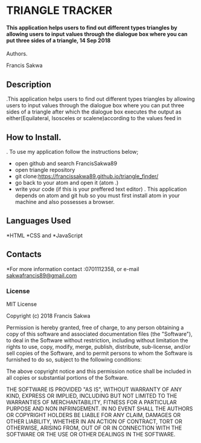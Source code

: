 # TRIANGLE TRACKER
#### This application helps users to find out different types triangles by allowing users to input values through the dialogue box where you can put three sides of a triangle,  14 Sep 2018
 Authors.
 
  Francis Sakwa
## Description
  .This application helps users to find out different types triangles by allowing users to input values through the dialogue box  where you can put three sides of a triangle after which the dialogue box executes the output as either(Equilateral, Isosceles or scalene)according to the values feed in
## How to Install.
. To use my application follow the instructions below;
* open github and search FrancisSakwa89
* open triangle repository
* git clone:https://francissakwa89.github.io/triangle_finder/
* go back to your atom and open it (atom .)
* write your code (if this is your preffered text editor)
. This application depends on atom and git hub so you must first install atom in your machine and also possesses a browser.

## Languages  Used
*HTML
*CSS and
*JavaScript
## Contacts
*For more information contact :0701112358, or e-mail sakwafrancis89@gmail.com
### License
MIT License

Copyright (c) 2018 Francis Sakwa

Permission is hereby granted, free of charge, to any person obtaining a copy of this software and associated documentation files (the "Software"), to deal in the Software without restriction, including without limitation the rights to use, copy, modify, merge, publish, distribute, sub-license, and/or sell copies of the Software, and to permit persons to whom the Software is furnished to do so, subject to the following conditions:

The above copyright notice and this permission notice shall be included in all copies or substantial portions of the Software.

THE SOFTWARE IS PROVIDED "AS IS", WITHOUT WARRANTY OF ANY KIND, EXPRESS OR IMPLIED, INCLUDING BUT NOT LIMITED TO THE WARRANTIES OF MERCHANTABILITY, FITNESS FOR A PARTICULAR PURPOSE AND NON INFRINGEMENT. IN NO EVENT SHALL THE AUTHORS OR COPYRIGHT HOLDERS BE LIABLE FOR ANY CLAIM, DAMAGES OR OTHER LIABILITY, WHETHER IN AN ACTION OF CONTRACT, TORT OR OTHERWISE, ARISING FROM, OUT OF OR IN CONNECTION WITH THE SOFTWARE OR THE USE OR OTHER DEALINGS IN THE SOFTWARE.
